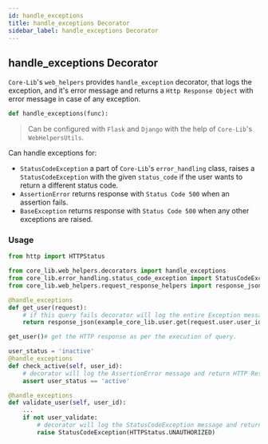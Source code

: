 ```yaml
---
id: handle_exceptions
title: handle_exceptions Decorator
sidebar_label: handle_exceptions Decorator
---
```


## handle_exceptions Decorator
`Core-Lib`'s `web_helpers` provides `handle_exception` decorator, that logs the exception, and it's error message and returns a `Http Response Object` 
with error message in case of any exception. 

```python
def handle_exceptions(func):
```
>Can be configured with `Flask` and `Django` with the help of `Core-Lib`'s `WebHelpersUtils`.

Can handle exceptions for:
- `StatusCodeException` a part of `Core-Lib`'s `error_handling` class, raises a `StatusCodeException` with the given `status_code` if the user wants to return a different status code.
- `AssertionError` returns response with `Status Code 500` when an assertion fails.
- `BaseException` returns response with `Status Code 500` when any other exceptions are raised.

### Usage
```python
from http import HTTPStatus

from core_lib.web_helpers.decorators import handle_exceptions
from core_lib.error_handling.status_code_exception import StatusCodeException
from core_lib.web_helpers.request_response_helpers import response_json

@handle_exceptions
def get_user(request):
    # if this query fails decorator will log the entire Exception message and return HTTP Response with status code 500
    return response_json(example_core_lib.user.get(request.user.user_id))

get_user()# get the HTTP response as per the execution of query.

user_status = 'inactive'
@handle_exceptions
def check_active(self, user_id):
    # decorator will log the AssertionError message and return HTTP Response with status code 500
    assert user_status == 'active'

@handle_exceptions
def validate_user(self, user_id):
    ...
    if not user_validate:
        # decorator will log the StatusCodeException message and return HTTP response with status_code 401 for unauthorized
        raise StatusCodeException(HTTPStatus.UNAUTHORIZED)
```


